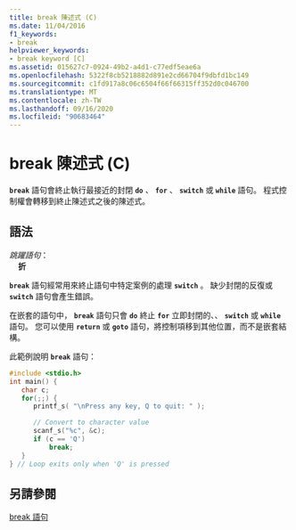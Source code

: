 ```yaml
---
title: break 陳述式 (C)
ms.date: 11/04/2016
f1_keywords:
- break
helpviewer_keywords:
- break keyword [C]
ms.assetid: 015627c7-0924-49b2-a4d1-c77edf5eae6a
ms.openlocfilehash: 5322f8cb5218882d891e2cd66704f9dbfd1bc149
ms.sourcegitcommit: c1fd917a8c06c6504f66f66315ff352d0c046700
ms.translationtype: MT
ms.contentlocale: zh-TW
ms.lasthandoff: 09/16/2020
ms.locfileid: "90683464"
---
```

# <a name="break-statement-c"></a>break 陳述式 (C)

**`break`** 語句會終止執行最接近的封閉 **`do`** 、 **`for`** 、 **`switch`** 或 **`while`** 語句。 程式控制權會轉移到終止陳述式之後的陳述式。

## <a name="syntax"></a>語法

*跳躍語句*：<br/>
&nbsp;&nbsp;&nbsp;&nbsp;**折**

**`break`** 語句經常用來終止語句中特定案例的處理 **`switch`** 。 缺少封閉的反復或 **`switch`** 語句會產生錯誤。

在嵌套的語句中， **`break`** 語句只會 **`do`** 終止 **`for`** 立即封閉的、、 **`switch`** 或 **`while`** 語句。 您可以使用 **`return`** 或 **`goto`** 語句，將控制項移到其他位置，而不是嵌套結構。

此範例說明 **`break`** 語句：

```C
#include <stdio.h>
int main() {
   char c;
   for(;;) {
      printf_s( "\nPress any key, Q to quit: " );

      // Convert to character value
      scanf_s("%c", &c);
      if (c == 'Q')
          break;
   }
} // Loop exits only when 'Q' is pressed
```

## <a name="see-also"></a>另請參閱

[break 語句](../cpp/break-statement-cpp.md)
